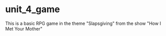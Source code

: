 # unit_4_game

This is a basic RPG game in the theme "Slapsgiving" from the show "How I Met Your Mother"
